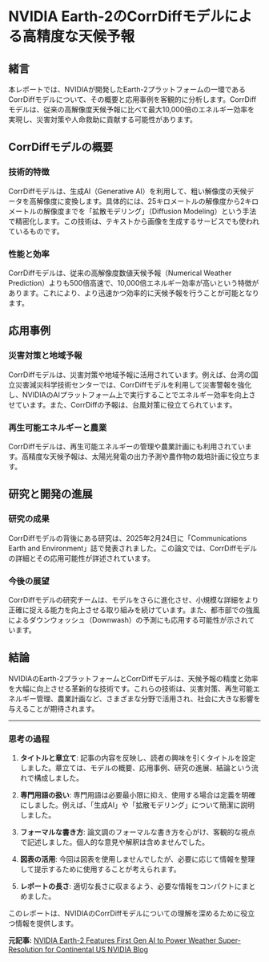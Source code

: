 # NVIDIA Earth-2のCorrDiffモデルによる高精度な天候予報

## 緒言

本レポートでは、NVIDIAが開発したEarth-2プラットフォームの一環であるCorrDiffモデルについて、その概要と応用事例を客観的に分析します。CorrDiffモデルは、従来の高解像度天候予報に比べて最大10,000倍のエネルギー効率を実現し、災害対策や人命救助に貢献する可能性があります。

## CorrDiffモデルの概要

### 技術的特徴

CorrDiffモデルは、生成AI（Generative AI）を利用して、粗い解像度の天候データを高解像度に変換します。具体的には、25キロメートルの解像度から2キロメートルの解像度までを「拡散モデリング」（Diffusion Modeling）という手法で精密化します。この技術は、テキストから画像を生成するサービスでも使われているものです。

### 性能と効率

CorrDiffモデルは、従来の高解像度数値天候予報（Numerical Weather Prediction）よりも500倍高速で、10,000倍エネルギー効率が高いという特徴があります。これにより、より迅速かつ効率的に天候予報を行うことが可能となります。

## 応用事例

### 災害対策と地域予報

CorrDiffモデルは、災害対策や地域予報に活用されています。例えば、台湾の国立災害減災科学技術センターでは、CorrDiffモデルを利用して災害警報を強化し、NVIDIAのAIプラットフォーム上で実行することでエネルギー効率を向上させています。また、CorrDiffの予報は、台風対策に役立てられています。

### 再生可能エネルギーと農業

CorrDiffモデルは、再生可能エネルギーの管理や農業計画にも利用されています。高精度な天候予報は、太陽光発電の出力予測や農作物の栽培計画に役立ちます。

## 研究と開発の進展

### 研究の成果

CorrDiffモデルの背後にある研究は、2025年2月24日に「Communications Earth and Environment」誌で発表されました。この論文では、CorrDiffモデルの詳細とその応用可能性が詳述されています。

### 今後の展望

CorrDiffモデルの研究チームは、モデルをさらに進化させ、小規模な詳細をより正確に捉える能力を向上させる取り組みを続けています。また、都市部での強風によるダウンウォッシュ（Downwash）の予測にも応用する可能性が示されています。

## 結論

NVIDIAのEarth-2プラットフォームとCorrDiffモデルは、天候予報の精度と効率を大幅に向上させる革新的な技術です。これらの技術は、災害対策、再生可能エネルギー管理、農業計画など、さまざまな分野で活用され、社会に大きな影響を与えることが期待されます。

---

### 思考の過程

1. **タイトルと章立て**: 記事の内容を反映し、読者の興味を引くタイトルを設定しました。章立ては、モデルの概要、応用事例、研究の進展、結論という流れで構成しました。

2. **専門用語の扱い**: 専門用語は必要最小限に抑え、使用する場合は定義を明確にしました。例えば、「生成AI」や「拡散モデリング」について簡潔に説明しました。

3. **フォーマルな書き方**: 論文調のフォーマルな書き方を心がけ、客観的な視点で記述しました。個人的な意見や解釈は含めませんでした。

4. **図表の活用**: 今回は図表を使用しませんでしたが、必要に応じて情報を整理して提示するために使用することが考えられます。

5. **レポートの長さ**: 適切な長さに収まるよう、必要な情報をコンパクトにまとめました。

このレポートは、NVIDIAのCorrDiffモデルについての理解を深めるために役立つ情報を提供します。

**元記事:** [NVIDIA Earth-2 Features First Gen AI to Power Weather Super-Resolution for Continental US NVIDIA Blog](https://blogs.nvidia.com/blog/earth-2-ai-high-resolution-forecasts/)